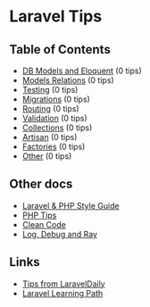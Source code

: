 # Laravel Tips

## Table of Contents
- [DB Models and Eloquent](DB_Models_and_Eloquent.md) (0 tips)
- [Models Relations](Models_Relations.md) (0 tips)
- [Testing](Testing.md) (0 tips)
- [Migrations](Migrations.md) (0 tips)
- [Routing](Routing.md) (0 tips)
- [Validation](Validation.md) (0 tips)
- [Collections](Collections.md) (0 tips)
- [Artisan](Artisan.md) (0 tips)
- [Factories](Factories.md) (0 tips)
- [Other](Other.md) (0 tips)

## Other docs
- [Laravel & PHP Style Guide](Laravel_And_PHP_Style_Guide.md)
- [PHP Tips](PHP.md)
- [Clean Code](Clean_Code.md)
- [Log, Debug and Ray](Log_Debug_and_Ray.md)

## Links
- [Tips from LaravelDaily](https://github.com/LaravelDaily/laravel-tips)
- [Laravel Learning Path](https://github.com/LaravelDaily/Laravel-Roadmap-Learning-Path)